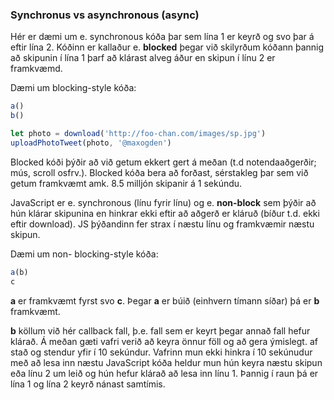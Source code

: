 ### Synchronus vs asynchronous (async)

Hér er dæmi um e. synchronous kóða þar sem lína 1 er keyrð og svo þar á eftir lína 2.
Kóðinn er kallaður e. **blocked** þegar við skilyrðum kóðann þannig að skipunin í lína 1 þarf að klárast alveg áður en skipun í línu 2 er framkvæmd.

Dæmi um blocking-style kóða:
```javascript
a()
b()

let photo = download('http://foo-chan.com/images/sp.jpg')
uploadPhotoTweet(photo, '@maxogden')
```

Blocked kóði þýðir að við getum ekkert gert á meðan (t.d notendaaðgerðir; mús, scroll osfrv.). Blocked kóða bera að forðast, sérstakleg þar sem við getum framkvæmt amk. 8.5 milljón skipanir á 1 sekúndu.

JavaScript er e. synchronous (línu fyrir línu) og e. **non-block** sem þýðir að hún klárar skipunina en hinkrar ekki eftir að aðgerð er kláruð (bíður t.d. ekki eftir download). JS þýðandinn fer strax í næstu línu og framkvæmir næstu skipun.

Dæmi um non- blocking-style kóða:

```javascript
a(b)
c
```

**a** er framkvæmt fyrst svo **c**. Þegar **a** er búið (einhvern tímann síðar) þá er **b** framkvæmt. <br>

**b** köllum við hér callback fall, þ.e. fall sem er keyrt þegar annað fall hefur klárað. Á meðan gæti vafri verið að keyra önnur föll og að gera ýmislegt.
af stað og stendur yfir í 10 sekúndur. Vafrinn mun ekki hinkra í 10 sekúnudur með að lesa inn næstu JavaScript kóða  heldur mun hún keyra næstu skipun eða línu 2 um leið og hún hefur klárað að lesa inn línu 1.  Þannig í raun þá er lína 1 og lína 2 keyrð nánast samtímis.  
